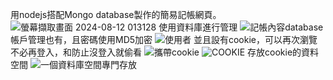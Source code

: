 用nodejs搭配Mongo database製作的簡易記帳網頁。
![螢幕擷取畫面 2024-08-12 013128](https://github.com/user-attachments/assets/0650c0e8-5820-4f5c-952b-2ce420c6c3df)
使用資料庫進行管理
![記帳內容database](https://github.com/user-attachments/assets/05dbba2a-445a-43a7-8f74-d695d633f474)
帳戶管理也有，且密碼使用MD5加密
![使用者](https://github.com/user-attachments/assets/5f9d7442-3533-4a7d-85fb-737b682bc803)
並且設有cookie，可以再次瀏覽不必再登入，和防止沒登入就偷看
![攜帶cookie](https://github.com/user-attachments/assets/6a298c45-6a11-445e-ba6a-d5c0de3a6760)
![COOKIE](https://github.com/user-attachments/assets/07c176a2-3c7a-488c-8811-6885d776d1e9)
存放cookie的資料空間
![一個資料庫空間專門存放](https://github.com/user-attachments/assets/f83d260b-ba70-49f1-ad2e-a968d94e6ba7)
